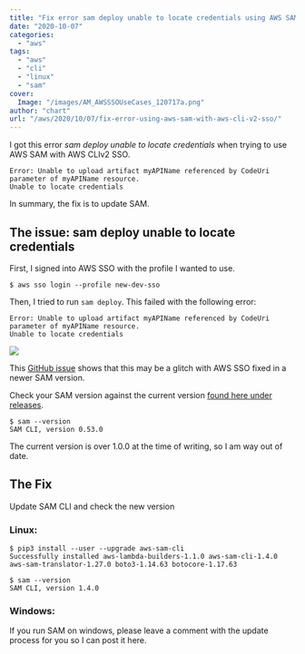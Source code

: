 ```yaml
---
title: "Fix error sam deploy unable to locate credentials using AWS SAM with AWS CLI v2 SSO"
date: "2020-10-07"
categories: 
  - "aws"
tags: 
  - "aws"
  - "cli"
  - "linux"
  - "sam"
cover:
  Image: "/images/AM_AWSSSOUseCases_120717a.png"
author: "chart"
url: "/aws/2020/10/07/fix-error-using-aws-sam-with-aws-cli-v2-sso/"
---
```


I got this error _sam deploy unable to locate credentials_ when trying to use AWS SAM with AWS CLIv2 SSO.

```
Error: Unable to upload artifact myAPIName referenced by CodeUri parameter of myAPIName resource.
Unable to locate credentials
```

In summary, the fix is to update SAM.

## The issue: sam deploy unable to locate credentials

First, I signed into AWS SSO with the profile I wanted to use.

```
$ aws sso login --profile new-dev-sso
```

Then, I tried to run `sam deploy`. This failed with the following error:

```
Error: Unable to upload artifact myAPIName referenced by CodeUri parameter of myAPIName resource.
Unable to locate credentials
```

![](/images/samnotusingsso-1024x270.png)

This [GitHub issue](https://github.com/aws/aws-sam-cli/issues/1843) shows that this may be a glitch with AWS SSO fixed in a newer SAM version.

Check your SAM version against the current version [found here under releases](https://github.com/aws/serverless-application-model/releases).

```
$ sam --version
SAM CLI, version 0.53.0
```

The current version is over 1.0.0 at the time of writing, so I am way out of date.

## The Fix

Update SAM CLI and check the new version

### Linux:

```
$ pip3 install --user --upgrade aws-sam-cli
Successfully installed aws-lambda-builders-1.1.0 aws-sam-cli-1.4.0 aws-sam-translator-1.27.0 boto3-1.14.63 botocore-1.17.63

$ sam --version
SAM CLI, version 1.4.0
```

### Windows:

If you run SAM on windows, please leave a comment with the update process for you so I can post it here.

